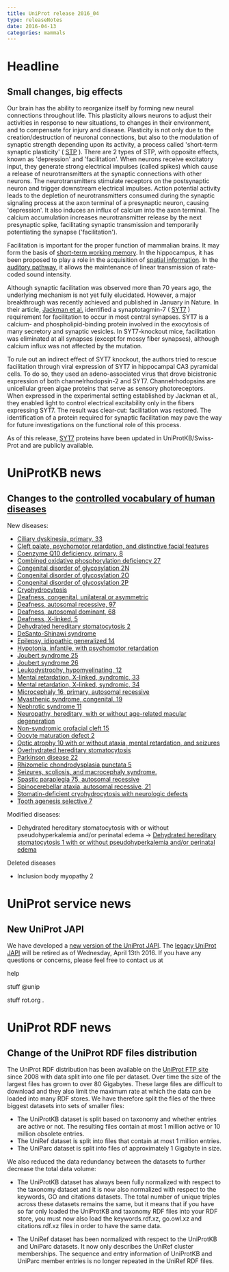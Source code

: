 ```yaml
---
title: UniProt release 2016_04
type: releaseNotes
date: 2016-04-13
categories: mammals
---
```


# Headline

## Small changes, big effects

Our brain has the ability to reorganize itself by forming new neural connections throughout life. This plasticity allows neurons to adjust their activities in response to new situations, to changes in their environment, and to compensate for injury and disease. Plasticity is not only due to the creation/destruction of neuronal connections, but also to the modulation of synaptic strength depending upon its activity, a process called 'short-term synaptic plasticity' ( [STP](http://www.scholarpedia.org/article/Short-term_synaptic_plasticity) ). There are 2 types of STP, with opposite effects, known as 'depression' and 'facilitation'. When neurons receive excitatory input, they generate strong electrical impulses (called spikes) which cause a release of neurotransmitters at the synaptic connections with other neurons. The neurotransmitters stimulate receptors on the postsynaptic neuron and trigger downstream electrical impulses. Action potential activity leads to the depletion of neurotransmitters consumed during the synaptic signaling process at the axon terminal of a presynaptic neuron, causing 'depression'. It also induces an influx of calcium into the axon terminal. The calcium accumulation increases neurotransmitter release by the next presynaptic spike, facilitating synaptic transmission and temporarily potentiating the synapse ('facilitation').

Facilitation is important for the proper function of mammalian brains. It may form the basis of [short-term working memory](http://www.ncbi.nlm.nih.gov/pubmed/18339943). In the hippocampus, it has been proposed to play a role in the acquisition of [spatial information](http://www.ncbi.nlm.nih.gov/pubmed/16774451). In the [auditory pathway](http://www.ncbi.nlm.nih.gov/pubmed/17251365), it allows the maintenance of linear transmission of rate-coded sound intensity.

Although synaptic facilitation was observed more than 70 years ago, the underlying mechanism is not yet fully elucidated. However, a major breakthrough was recently achieved and published in January in Nature. In their article, [Jackman et al.](http://www.ncbi.nlm.nih.gov/pubmed/26738595) identified a synaptotagmin-7 ( [SYT7](http://www.uniprot.org/uniprotkb?query=gene:syt7+and+reviewed:true) ) requirement for facilitation to occur in most central synapses. SYT7 is a calcium- and phospholipid-binding protein involved in the exocytosis of many secretory and synaptic vesicles. In SYT7-knockout mice, facilitation was eliminated at all synapses (except for mossy fiber synapses), although calcium influx was not affected by the mutation.

To rule out an indirect effect of SYT7 knockout, the authors tried to rescue facilitation through viral expression of SYT7 in hippocampal CA3 pyramidal cells. To do so, they used an adeno-associated virus that drove bicistronic expression of both channelrhodopsin-2 and SYT7. Channelrhodopsins are unicellular green algae proteins that serve as sensory photoreceptors. When expressed in the experimental setting established by Jackman et al., they enabled light to control electrical excitability only in the fibers expressing SYT7. The result was clear-cut: facilitation was restored. The identification of a protein required for synaptic facilitation may pave the way for future investigations on the functional role of this process.

As of this release, [SYT7](http://www.uniprot.org/uniprotkb?query=gene:syt7+and+reviewed:true) proteins have been updated in UniProtKB/Swiss-Prot and are publicly available.

# UniProtKB news

## Changes to the [controlled vocabulary of human diseases](https://ftp.uniprot.org/pub/databases/uniprot/current_release/knowledgebase/complete/docs/humdisease)

New diseases:

- [Ciliary dyskinesia, primary, 33](http://www.uniprot.org/diseases/DI-04621)
- [Cleft palate, psychomotor retardation, and distinctive facial features](http://www.uniprot.org/diseases/DI-04622)
- [Coenzyme Q10 deficiency, primary, 8](http://www.uniprot.org/diseases/DI-04625)
- [Combined oxidative phosphorylation deficiency 27](http://www.uniprot.org/diseases/DI-04592)
- [Congenital disorder of glycosylation 2N](http://www.uniprot.org/diseases/DI-04605)
- [Congenital disorder of glycosylation 2O](http://www.uniprot.org/diseases/DI-04626)
- [Congenital disorder of glycosylation 2P](http://www.uniprot.org/diseases/DI-04627)
- [Cryohydrocytosis](http://www.uniprot.org/diseases/DI-04609)
- [Deafness, congenital, unilateral or asymmetric](http://www.uniprot.org/diseases/DI-04598)
- [Deafness, autosomal recessive, 97](http://www.uniprot.org/diseases/DI-04599)
- [Deafness, autosomal dominant, 68](http://www.uniprot.org/diseases/DI-04600)
- [Deafness, X-linked, 5](http://www.uniprot.org/diseases/DI-04610)
- [Dehydrated hereditary stomatocytosis 2](http://www.uniprot.org/diseases/DI-04597)
- [DeSanto-Shinawi syndrome](http://www.uniprot.org/diseases/DI-04620)
- [Epilepsy, idiopathic generalized 14](http://www.uniprot.org/diseases/DI-04596)
- [Hypotonia, infantile, with psychomotor retardation](http://www.uniprot.org/diseases/DI-04614)
- [Joubert syndrome 25](http://www.uniprot.org/diseases/DI-04607)
- [Joubert syndrome 26](http://www.uniprot.org/diseases/DI-04615)
- [Leukodystrophy, hypomyelinating, 12](http://www.uniprot.org/diseases/DI-04619)
- [Mental retardation, X-linked, syndromic, 33](http://www.uniprot.org/diseases/DI-04617)
- [Mental retardation, X-linked, syndromic, 34](http://www.uniprot.org/diseases/DI-04618)
- [Microcephaly 16, primary, autosomal recessive](http://www.uniprot.org/diseases/DI-04594)
- [Myasthenic syndrome, congenital, 19](http://www.uniprot.org/diseases/DI-04604)
- [Nephrotic syndrome 11](http://www.uniprot.org/diseases/DI-04623)
- [Neuropathy, hereditary, with or without age-related macular degeneration](http://www.uniprot.org/diseases/DI-04612)
- [Non-syndromic orofacial cleft 15](http://www.uniprot.org/diseases/DI-04616)
- [Oocyte maturation defect 2](http://www.uniprot.org/diseases/DI-04613)
- [Optic atrophy 10 with or without ataxia, mental retardation, and seizures](http://www.uniprot.org/diseases/DI-04624)
- [Overhydrated hereditary stomatocytosis](http://www.uniprot.org/diseases/DI-04608)
- [Parkinson disease 22](http://www.uniprot.org/diseases/DI-04601)
- [Rhizomelic chondrodysplasia punctata 5](http://www.uniprot.org/diseases/DI-04602)
- [Seizures, scoliosis, and macrocephaly syndrome.](http://www.uniprot.org/diseases/DI-04595)
- [Spastic paraplegia 75, autosomal recessive](http://www.uniprot.org/diseases/DI-04593)
- [Spinocerebellar ataxia, autosomal recessive, 21](http://www.uniprot.org/diseases/DI-04603)
- [Stomatin-deficient cryohydrocytosis with neurologic defects](http://www.uniprot.org/diseases/DI-04611)
- [Tooth agenesis selective 7](http://www.uniprot.org/diseases/DI-04606)

Modified diseases:

- Dehydrated hereditary stomatocytosis with or without pseudohyperkalemia and/or perinatal edema -&gt; [Dehydrated hereditary stomatocytosis 1 with or without pseudohyperkalemia and/or perinatal edema](http://www.uniprot.org/diseases/DI-03801)

Deleted diseases

- Inclusion body myopathy 2

# UniProt service news

## New UniProt JAPI

We have developed a [new version of the UniProt JAPI](http://www.ebi.ac.uk/uniprot/japi/). The [legacy UniProt JAPI](http://www.ebi.ac.uk/uniprot/remotingAPI/) will be retired as of Wednesday, April 13th 2016. If you have any questions or concerns, please feel free to contact us at

help

stuff @unip

stuff rot.org .

# UniProt RDF news

## Change of the UniProt RDF files distribution

The UniProt RDF distribution has been available on the [UniProt FTP site](ftp://ftp.uniprot.org/pub/databases/uniprot/current_release/rdf/) since 2008 with data split into one file per dataset. Over time the size of the largest files has grown to over 80 Gigabytes. These large files are difficult to download and they also limit the maximum rate at which the data can be loaded into many RDF stores. We have therefore split the files of the three biggest datasets into sets of smaller files:

- The UniProtKB dataset is split based on taxonomy and whether entries are active or not. The resulting files contain at most 1 million active or 10 million obsolete entries.
- The UniRef dataset is split into files that contain at most 1 million entries.
- The UniParc dataset is split into files of approximately 1 Gigabyte in size.

We also reduced the data redundancy between the datasets to further decrease the total data volume:

- The UniProtKB dataset has always been fully normalized with respect to the taxonomy dataset and it is now also normalized with respect to the keywords, GO and citations datasets. The total number of unique triples across these datasets remains the same, but it means that if you have so far only loaded the UniProtKB and taxonomy RDF files into your RDF store, you must now also load the keywords.rdf.xz, go.owl.xz and citations.rdf.xz files in order to have the same data.

- The UniRef dataset has been normalized with respect to the UniProtKB and UniParc datasets. It now only describes the UniRef cluster memberships. The sequence and entry information of UniProtKB and UniParc member entries is no longer repeated in the UniRef RDF files.
